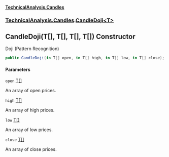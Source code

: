 #### [TechnicalAnalysis.Candles](Atypical.TechnicalAnalysis.Candles.md 'Atypical.TechnicalAnalysis.Candles')
### [TechnicalAnalysis.Candles](Atypical.TechnicalAnalysis.Candles.md#TechnicalAnalysis.Candles 'TechnicalAnalysis.Candles').[CandleDoji&lt;T&gt;](CandleDoji_T_.md 'TechnicalAnalysis.Candles.CandleDoji<T>')

## CandleDoji(T[], T[], T[], T[]) Constructor

Doji (Pattern Recognition)

```csharp
public CandleDoji(in T[] open, in T[] high, in T[] low, in T[] close);
```
#### Parameters

<a name='TechnicalAnalysis.Candles.CandleDoji_T_.CandleDoji(T[],T[],T[],T[]).open'></a>

`open` [T](CandleDoji_T_.md#TechnicalAnalysis.Candles.CandleDoji_T_.T 'TechnicalAnalysis.Candles.CandleDoji<T>.T')[[]](https://docs.microsoft.com/en-us/dotnet/api/System.Array 'System.Array')

An array of open prices.

<a name='TechnicalAnalysis.Candles.CandleDoji_T_.CandleDoji(T[],T[],T[],T[]).high'></a>

`high` [T](CandleDoji_T_.md#TechnicalAnalysis.Candles.CandleDoji_T_.T 'TechnicalAnalysis.Candles.CandleDoji<T>.T')[[]](https://docs.microsoft.com/en-us/dotnet/api/System.Array 'System.Array')

An array of high prices.

<a name='TechnicalAnalysis.Candles.CandleDoji_T_.CandleDoji(T[],T[],T[],T[]).low'></a>

`low` [T](CandleDoji_T_.md#TechnicalAnalysis.Candles.CandleDoji_T_.T 'TechnicalAnalysis.Candles.CandleDoji<T>.T')[[]](https://docs.microsoft.com/en-us/dotnet/api/System.Array 'System.Array')

An array of low prices.

<a name='TechnicalAnalysis.Candles.CandleDoji_T_.CandleDoji(T[],T[],T[],T[]).close'></a>

`close` [T](CandleDoji_T_.md#TechnicalAnalysis.Candles.CandleDoji_T_.T 'TechnicalAnalysis.Candles.CandleDoji<T>.T')[[]](https://docs.microsoft.com/en-us/dotnet/api/System.Array 'System.Array')

An array of close prices.